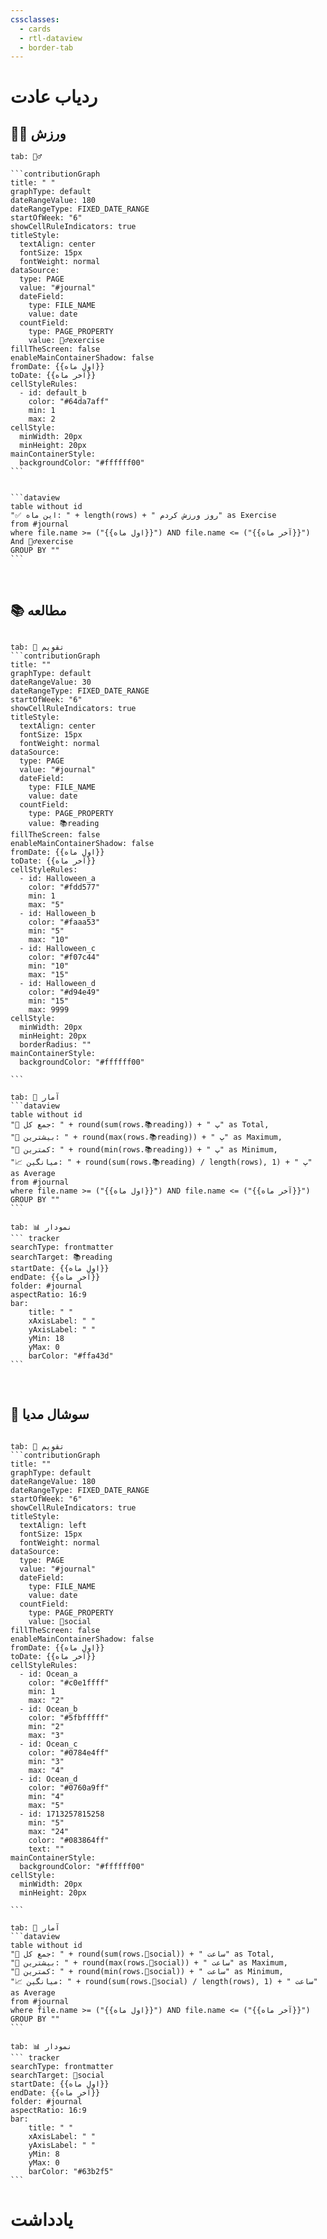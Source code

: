 ```yaml
---
cssclasses:
  - cards
  - rtl-dataview
  - border-tab
---
```

# ردیاب عادت

## 🏋️‍♂️ ورزش

````tabs
tab: 🏋️‍♂️

```contributionGraph
title: " "
graphType: default
dateRangeValue: 180
dateRangeType: FIXED_DATE_RANGE
startOfWeek: "6"
showCellRuleIndicators: true
titleStyle:
  textAlign: center
  fontSize: 15px
  fontWeight: normal
dataSource:
  type: PAGE
  value: "#journal"
  dateField:
    type: FILE_NAME
    value: date
  countField:
    type: PAGE_PROPERTY
    value: 🏋️‍♂️exercise
fillTheScreen: false
enableMainContainerShadow: false
fromDate: {{اول ماه}}
toDate: {{آخر ماه}}
cellStyleRules:
  - id: default_b
    color: "#64da7aff"
    min: 1
    max: 2
cellStyle:
  minWidth: 20px
  minHeight: 20px
mainContainerStyle:
  backgroundColor: "#ffffff00"
```


```dataview
table without id
"✅ این ماه: " + length(rows) + " روز ورزش کردم" as Exercise
from #journal
where file.name >= ("{{اول ماه}}") AND file.name <= ("{{آخر ماه}}") And 🏋️‍♂️exercise
GROUP BY ""
```

````

‌
## 📚 مطالعه

````tabs

tab: 📅 تقویم
```contributionGraph
title: ""
graphType: default
dateRangeValue: 30
dateRangeType: FIXED_DATE_RANGE
startOfWeek: "6"
showCellRuleIndicators: true
titleStyle:
  textAlign: center
  fontSize: 15px
  fontWeight: normal
dataSource:
  type: PAGE
  value: "#journal"
  dateField:
    type: FILE_NAME
    value: date
  countField:
    type: PAGE_PROPERTY
    value: 📚reading
fillTheScreen: false
enableMainContainerShadow: false
fromDate: {{اول ماه}}
toDate: {{آخر ماه}}
cellStyleRules:
  - id: Halloween_a
    color: "#fdd577"
    min: 1
    max: "5"
  - id: Halloween_b
    color: "#faaa53"
    min: "5"
    max: "10"
  - id: Halloween_c
    color: "#f07c44"
    min: "10"
    max: "15"
  - id: Halloween_d
    color: "#d94e49"
    min: "15"
    max: 9999
cellStyle:
  minWidth: 20px
  minHeight: 20px
  borderRadius: ""
mainContainerStyle:
  backgroundColor: "#ffffff00"

```

tab: 🧮 آمار
```dataview
table without id
"🔘 جمع کل: " + round(sum(rows.📚reading)) + " پ" as Total,
"🔺 بیشترین: " + round(max(rows.📚reading)) + " پ" as Maximum,
"🔻 کمترین: " + round(min(rows.📚reading)) + " پ" as Minimum,
"📈 میانگین: " + round(sum(rows.📚reading) / length(rows), 1) + " پ" as Average
from #journal
where file.name >= ("{{اول ماه}}") AND file.name <= ("{{آخر ماه}}")
GROUP BY ""
```

tab: 📊 نمودار
``` tracker
searchType: frontmatter
searchTarget: 📚reading
startDate: {{اول ماه}}
endDate: {{آخر ماه}}
folder: #journal
aspectRatio: 16:9
bar:
    title: " "
    xAxisLabel: " "
    yAxisLabel: " "
	yMin: 18
	yMax: 0
	barColor: "#ffa43d"
```
````

‌
## 📱 سوشال مدیا

````tabs

tab: 📅 تقویم
```contributionGraph
title: ""
graphType: default
dateRangeValue: 180
dateRangeType: FIXED_DATE_RANGE
startOfWeek: "6"
showCellRuleIndicators: true
titleStyle:
  textAlign: left
  fontSize: 15px
  fontWeight: normal
dataSource:
  type: PAGE
  value: "#journal"
  dateField:
    type: FILE_NAME
    value: date
  countField:
    type: PAGE_PROPERTY
    value: 📱social
fillTheScreen: false
enableMainContainerShadow: false
fromDate: {{اول ماه}}
toDate: {{آخر ماه}}
cellStyleRules:
  - id: Ocean_a
    color: "#c0e1ffff"
    min: 1
    max: "2"
  - id: Ocean_b
    color: "#5fbfffff"
    min: "2"
    max: "3"
  - id: Ocean_c
    color: "#0784e4ff"
    min: "3"
    max: "4"
  - id: Ocean_d
    color: "#0760a9ff"
    min: "4"
    max: "5"
  - id: 1713257815258
    min: "5"
    max: "24"
    color: "#083864ff"
    text: ""
mainContainerStyle:
  backgroundColor: "#ffffff00"
cellStyle:
  minWidth: 20px
  minHeight: 20px

```

tab: 🧮 آمار
```dataview
table without id
"🔘 جمع کل: " + round(sum(rows.📱social)) + " ساعت" as Total,
"🔺 بیشترین: " + round(max(rows.📱social)) + " ساعت" as Maximum,
"🔻 کمترین: " + round(min(rows.📱social)) + " ساعت" as Minimum,
"📈 میانگین: " + round(sum(rows.📱social) / length(rows), 1) + " ساعت" as Average
from #journal
where file.name >= ("{{اول ماه}}") AND file.name <= ("{{آخر ماه}}")
GROUP BY ""
```

tab: 📊 نمودار
``` tracker
searchType: frontmatter
searchTarget: 📱social
startDate: {{اول ماه}}
endDate: {{آخر ماه}}
folder: #journal
aspectRatio: 16:9
bar:
    title: " "
    xAxisLabel: " "
    yAxisLabel: " "
	yMin: 8
	yMax: 0
	barColor: "#63b2f5"
```
````



# یادداشت
